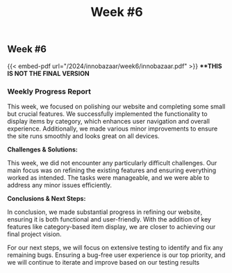 ﻿---
title: "Week #6"
---


## Week #6

{{< embed-pdf url="/2024/innobazaar/week6/innobazaar.pdf" >}}
**\*\*THIS IS NOT THE FINAL VERSION**

### Weekly Progress Report

This week, we focused on polishing our website and completing some small but crucial features. We successfully implemented the functionality to display items by category, which enhances user navigation and overall experience. Additionally, we made various minor improvements to ensure the site runs smoothly and looks great on all devices.

**Challenges & Solutions:** 

This week, we did not encounter any particularly difficult challenges. Our main focus was on refining the existing features and ensuring everything worked as intended. The tasks were manageable, and we were able to address any minor issues efficiently.

**Conclusions & Next Steps:**

 In conclusion, we made substantial progress in refining our website, ensuring it is both functional and user-friendly. With the addition of key features like category-based item display, we are closer to achieving our final project vision.

For our next steps, we will focus on extensive testing to identify and fix any remaining bugs. Ensuring a bug-free user experience is our top priority, and we will continue to iterate and improve based on our testing results